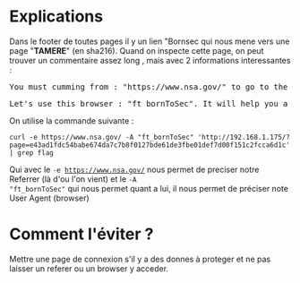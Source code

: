 # Explications
Dans le footer de toutes pages il y un lien "Bornsec qui nous mene vers une page "**TAMERE**" (en sha216).
Quand on inspecte cette page, on peut trouver un commentaire assez long , mais avec 2 informations interessantes :
<pre>You must cumming from : "https://www.nsa.gov/" to go to the next step
</pre>
<pre>Let's use this browser : "ft_bornToSec". It will help you a lot.</pre>

On utilise la commande suivante :
<pre><code>curl -e https://www.nsa.gov/ -A "ft_bornToSec" 'http://192.168.1.175/?page=e43ad1fdc54babe674da7c7b8f0127bde61de3fbe01def7d00f151c2fcca6d1c' | grep flag
</code></pre>

Qui avec le <code>-e https://www.nsa.gov/</code> nous permet de preciser notre Referrer (là d'ou l'on vient) et le <code>-A "ft_bornToSec"</code> qui nous permet quant a lui, il nous permet de préciser note User Agent (browser)

# Comment l'éviter ?
Mettre une page de connexion s'il y a des donnes à proteger et ne pas laisser un referer ou un browser y acceder.